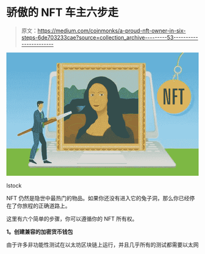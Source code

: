 # 骄傲的 NFT 车主六步走

> 原文：<https://medium.com/coinmonks/a-proud-nft-owner-in-six-steps-6de703233cae?source=collection_archive---------53----------------------->

![](img/a980bda1181488b83f68a1458b89afd2.png)

Istock

NFT 仍然是隐世中最热门的物品。如果你还没有进入它的兔子洞，那么你已经停在了你旅程的正确道路上。

这里有六个简单的步骤，你可以遵循你的 NFT 所有权。

**1。创建兼容的加密货币钱包**

由于许多非功能性测试在以太坊区块链上运行，并且几乎所有的测试都需要以太网